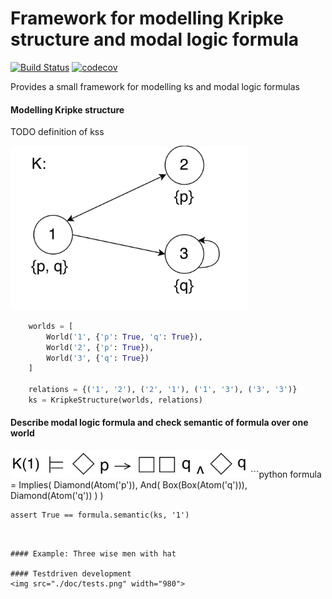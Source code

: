 Framework for modelling Kripke structure and modal logic formula
================================================================
[![Build Status](https://travis-ci.org/erohkohl/ai-modal-logic.svg?branch=master)](https://travis-ci.org/erohkohl/ai-modal-logic)
[![codecov](https://codecov.io/gh/erohkohl/ai-modal-logic/branch/master/graph/badge.svg)](https://codecov.io/gh/erohkohl/ai-modal-logic)

Provides a small framework for modelling ks and modal logic formulas


#### Modelling Kripke structure
TODO definition of kss

<img src="./doc/ks_example.png" width="380">

```python
    worlds = [
        World('1', {'p': True, 'q': True}),
        World('2', {'p': True}),
        World('3', {'q': True})
    ]

    relations = {('1', '2'), ('2', '1'), ('1', '3'), ('3', '3')}
    ks = KripkeStructure(worlds, relations)
```

#### Describe modal logic formula and check semantic of formula over one world
<img src="./doc/formula_example.png" width="380">
```python
    formula = Implies(
        Diamond(Atom('p')),
        And(
            Box(Box(Atom('q'))),
            Diamond(Atom('q'))
        )
    )

    assert True == formula.semantic(ks, '1')
```


#### Example: Three wise men with hat

#### Testdriven development
<img src="./doc/tests.png" width="980">
